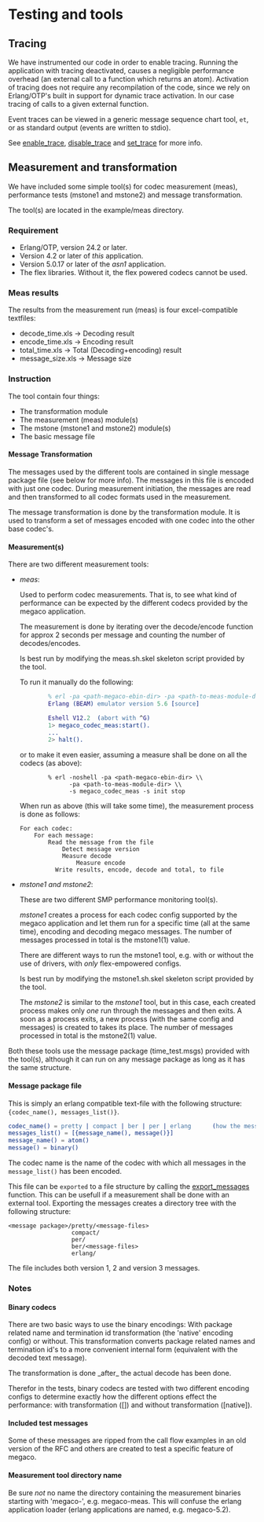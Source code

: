 <!--
%CopyrightBegin%

Copyright Ericsson AB 2023. All Rights Reserved.

Licensed under the Apache License, Version 2.0 (the "License");
you may not use this file except in compliance with the License.
You may obtain a copy of the License at

    http://www.apache.org/licenses/LICENSE-2.0

Unless required by applicable law or agreed to in writing, software
distributed under the License is distributed on an "AS IS" BASIS,
WITHOUT WARRANTIES OR CONDITIONS OF ANY KIND, either express or implied.
See the License for the specific language governing permissions and
limitations under the License.

%CopyrightEnd%
-->
# Testing and tools

## Tracing

We have instrumented our code in order to enable tracing. Running the
application with tracing deactivated, causes a negligible performance overhead
(an external call to a function which returns an atom). Activation of tracing
does not require any recompilation of the code, since we rely on Erlang/OTP's
built in support for dynamic trace activation. In our case tracing of calls to a
given external function.

Event traces can be viewed in a generic message sequence chart tool, `et`, or as
standard output (events are written to stdio).

See [enable_trace](`m:megaco#enable_trace`),
[disable_trace](`m:megaco#disable_trace`) and [set_trace](`m:megaco#set_trace`)
for more info.

## Measurement and transformation

We have included some simple tool(s) for codec measurement (meas), performance
tests (mstone1 and mstone2) and message transformation.

The tool(s) are located in the example/meas directory.

### Requirement

- Erlang/OTP, version 24.2 or later.
- Version 4.2 or later of _this_ application.
- Version 5.0.17 or later of the _asn1_ application.
- The flex libraries. Without it, the flex powered codecs cannot be used.

### Meas results

The results from the measurement run (meas) is four excel-compatible textfiles:

- decode_time.xls -> Decoding result
- encode_time.xls -> Encoding result
- total_time.xls -> Total (Decoding+encoding) result
- message_size.xls -> Message size

### Instruction

The tool contain four things:

- The transformation module
- The measurement (meas) module(s)
- The mstone (mstone1 and mstone2) module(s)
- The basic message file

#### Message Transformation

The messages used by the different tools are contained in single message package
file (see below for more info). The messages in this file is encoded with just
one codec. During measurement initiation, the messages are read and then
transformed to all codec formats used in the measurement.

The message transformation is done by the transformation module. It is used to
transform a set of messages encoded with one codec into the other base codec's.

#### Measurement(s)

There are two different measurement tools:

- _meas_:

  Used to perform codec measurements. That is, to see what kind of performance
  can be expected by the different codecs provided by the megaco application.

  The measurement is done by iterating over the decode/encode function for
  approx 2 seconds per message and counting the number of decodes/encodes.

  Is best run by modifying the meas.sh.skel skeleton script provided by the
  tool.

  To run it manually do the following:

  ```erlang
          % erl -pa <path-megaco-ebin-dir> -pa <path-to-meas-module-dir>
          Erlang (BEAM) emulator version 5.6 [source]

          Eshell V12.2  (abort with ^G)
          1> megaco_codec_meas:start().
          ...
          2> halt().
  ```

  or to make it even easier, assuming a measure shall be done on all the codecs
  (as above):

  ```text
          % erl -noshell -pa <path-megaco-ebin-dir> \\
                -pa <path-to-meas-module-dir> \\
                -s megaco_codec_meas -s init stop
  ```

  When run as above (this will take some time), the measurement process is done
  as follows:

  ```text
  For each codec:
      For each message:
          Read the message from the file
              Detect message version
              Measure decode
                  Measure encode
            Write results, encode, decode and total, to file
  ```

- _mstone1 and mstone2_:

  These are two different SMP performance monitoring tool(s).

  _mstone1_ creates a process for each codec config supported by the megaco
  application and let them run for a specific time (all at the same time),
  encoding and decoding megaco messages. The number of messages processed in
  total is the mstone1(1) value.

  There are different ways to run the mstone1 tool, e.g. with or without the use
  of drivers, with _only_ flex-empowered configs.

  Is best run by modifying the mstone1.sh.skel skeleton script provided by the
  tool.

  The _mstone2_ is similar to the _mstone1_ tool, but in this case, each created
  process makes only _one_ run through the messages and then exits. A soon as a
  process exits, a new process (with the same config and messages) is created to
  takes its place. The number of messages processed in total is the mstone2(1)
  value.

Both these tools use the message package (time_test.msgs) provided with the
tool(s), although it can run on any message package as long as it has the same
structure.

#### Message package file

This is simply an erlang compatible text-file with the following structure:
`{codec_name(), messages_list()}`.

```erlang
codec_name() = pretty | compact | ber | per | erlang      (how the messages are encoded)
messages_list() = [{message_name(), message()}]
message_name() = atom()
message() = binary()
```

The codec name is the name of the codec with which all messages in the
`message_list()` has been encoded.

This file can be `exported` to a file structure by calling the
[export_messages](`m:megaco_codec_transform#export_messages`) function. This can
be usefull if a measurement shall be done with an external tool. Exporting the
messages creates a directory tree with the following structure:

```text
<message package>/pretty/<message-files>
                  compact/
                  per/
                  ber/<message-files>
                  erlang/
```

The file includes both version 1, 2 and version 3 messages.

### Notes

#### Binary codecs

There are two basic ways to use the binary encodings: With package related name
and termination id transformation (the 'native' encoding config) or without.
This transformation converts package related names and termination id's to a
more convenient internal form (equivalent with the decoded text message).

The transformation is done \_after\_ the actual decode has been done.

Therefor in the tests, binary codecs are tested with two different encoding
configs to determine exactly how the different options effect the performance:
with transformation ([]) and without transformation (\[native]).

#### Included test messages

Some of these messages are ripped from the call flow examples in an old version
of the RFC and others are created to test a specific feature of megaco.

#### Measurement tool directory name

Be sure _not_ no name the directory containing the measurement binaries starting
with 'megaco-', e.g. megaco-meas. This will confuse the erlang application
loader (erlang applications are named, e.g. megaco-5.2).
